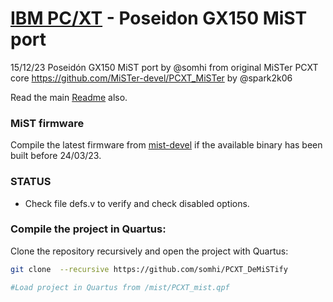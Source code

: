 # [IBM PC/XT](https://en.wikipedia.org/wiki/IBM_Personal_Computer_XT) - Poseidon GX150 MiST port

15/12/23 Poseidón GX150 MiST port by @somhi from original MiSTer PCXT core  https://github.com/MiSTer-devel/PCXT_MiSTer by @spark2k06

Read the main [Readme](https://github.com/somhi/PCXT_DeMiSTify) also.

### MiST firmware

Compile the latest firmware from [mist-devel](https://github.com/mist-devel/mist-firmware) if the available binary has been built before 24/03/23.

### STATUS

* Check file defs.v to verify and check disabled options.

  

### Compile the project in Quartus:

Clone the repository recursively and open the project with Quartus:

```sh
git clone  --recursive https://github.com/somhi/PCXT_DeMiSTify

#Load project in Quartus from /mist/PCXT_mist.qpf
```


